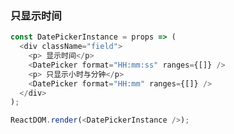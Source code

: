 ### 只显示时间

<!--start-code-->

```js
const DatePickerInstance = props => (
  <div className="field">
    <p> 显示时间</p>
    <DatePicker format="HH:mm:ss" ranges={[]} />
    <p> 只显示小时与分钟</p>
    <DatePicker format="HH:mm" ranges={[]} />
  </div>
);

ReactDOM.render(<DatePickerInstance />);
```

<!--end-code-->
